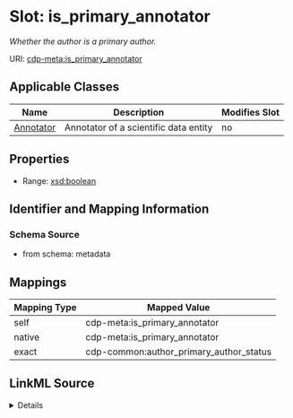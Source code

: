 

# Slot: is_primary_annotator


_Whether the author is a primary author._



URI: [cdp-meta:is_primary_annotator](metadatais_primary_annotator)



<!-- no inheritance hierarchy -->





## Applicable Classes

| Name | Description | Modifies Slot |
| --- | --- | --- |
| [Annotator](Annotator.md) | Annotator of a scientific data entity |  no  |







## Properties

* Range: [xsd:boolean](http://www.w3.org/2001/XMLSchema#boolean)





## Identifier and Mapping Information







### Schema Source


* from schema: metadata




## Mappings

| Mapping Type | Mapped Value |
| ---  | ---  |
| self | cdp-meta:is_primary_annotator |
| native | cdp-meta:is_primary_annotator |
| exact | cdp-common:author_primary_author_status |




## LinkML Source

<details>
```yaml
name: is_primary_annotator
description: Whether the author is a primary author.
from_schema: metadata
exact_mappings:
- cdp-common:author_primary_author_status
rank: 1000
alias: is_primary_annotator
owner: Annotator
domain_of:
- Annotator
range: boolean
inlined: true
inlined_as_list: true

```
</details>
